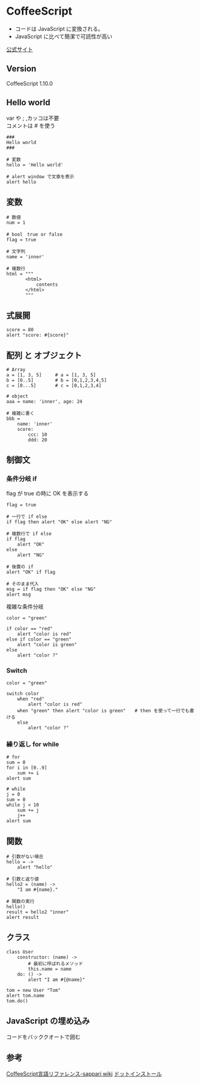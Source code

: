 # CoffeeScript
- コードは JavaScript に変換される。
- JavaScript に比べて簡潔で可読性が高い

[公式サイト](http://coffeescript.org)

## Version
CoffeeScript 1.10.0

## Hello world
var や ; ,カッコは不要  
コメントは # を使う
```
###
Hello world
###

# 変数
hello = 'Hello world'

# alert window で文章を表示
alert hello
```

## 変数
```
# 数値
num = 1

# bool　true or false
flag = true

# 文字列
name = 'inner'

# 複数行
html = """
       <html>
           contents
       </html>
       """
```

## 式展開
```
score = 80
alert "score: #{score}"
```

## 配列 と オブジェクト
```
# Array
a = [1, 3, 5]     # a = [1, 3, 5]
b = [0..5]        # b = [0,1,2,3,4,5]
c = [0...5]       # c = [0,1,2,3,4]

# object
aaa = name: 'inner', age: 24

# 複雑に書く
bbb =
    name: 'inner'
    score:
        ccc: 10
        ddd: 20
```

## 制御文
### 条件分岐 if
flag が true の時に OK を表示する
```
flag = true

# 一行で if else
if flag then alert "OK" else alert "NG"

# 複数行で if else
if flag
    alert "OK"
else
    alert "NG"

# 後置の if
alert "OK" if flag

# そのまま代入
msg = if flag then "OK" else "NG"
alert msg
```
複雑な条件分岐
```
color = "green"

if color == "red"
    alert "color is red"
else if color == "green"
    alert "color is green"
else
    alert "color ?"
```

### Switch
```
color = "green"

switch color
    when "red"
        alert "color is red"
    when "green" then alert "color is green"　　# then を使って一行でも書ける
    else
        alert "color ?"
```

### 繰り返し for while
```
# for
sum = 0
for i in [0..9]
    sum += i
alert sum

# while
j = 0
sum = 0
while j < 10
    sum += j
    j++
alert sum
```

## 関数
```
# 引数がない場合
hello = ->
    alert "hello"

# 引数と返り値
hello2 = (name) ->
    "I am #{name}."

# 関数の実行
hello()
result = hello2 "inner"
alert result
```

## クラス
```
class User
    constructor: (name) ->
        # 最初に呼ばれるメソッド
        this.name = name
    do: () ->
        alert "I am #{@name}"

tom = new User "Tom"
alert tom.name
tom.do()
```

## JavaScript の埋め込み
コードをバッククオートで囲む

## 参考
[CoffeeScript言語リファレンス-sappari wiki](http://memo.sappari.org/coffeescript/coffeescript-langref#TOC-5)
[ドットインストール](http://dotinstall.com)
